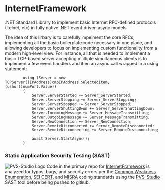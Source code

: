 # InternetFramework
.NET Standard Library to implement basic Internet RFC-defined protocols (Telnet, etc) in fully native .NET event-driven async models

The idea of this lirbary is to carefully impelment the core RFCs, implementing all the basic boilerplate code necessary in one place, and allowing developers to focus on implementing custom functionality from a modern high-level view.  For instance, all that is needed to implement a basic TCP-based server accepting multiple simultaneous clients is to implement a few event handlers and then an async call wrapped in a using statement:

            using (Server = new TCPServer((IPAddress)cmbIPAddress.SelectedItem, (ushort)numPort.Value))
            {
                Server.ServerStarted += Server_ServerStarted;
                Server.ServerStopping += Server_ServerStopping;
                Server.ServerStopped += Server_ServerStopped;
                Server.ServerShuttingDown += Server_ServerShuttingDown;
                Server.IncomingMessage += Server_MessageTransmitting;
                Server.OutgoingMessage += Server_MessageTransmitting;
                Server.NewConnection += Server_NewConnection;
                Server.RemoteDisconnected += Server_RemoteDisconnected;
                Server.RemoteDisconnecting += Server_RemoteDisconnecting;

                await Server.StartAsync();
            }
            
### Static Application Security Testing (SAST)
![PVS-Studio Logo](https://www.viva64.com/media/img/logo.png)
Code in the primary repo for [InternetFramework](https://github.com/jrhay/InternetFramework.git) is analyzed for typos, bugs, and security errors per the [Common Weakness Enumeration](https://cwe.mitre.org/), [SEI CERT](https://wiki.sei.cmu.edu/confluence/display/seccode/SEI+CERT+Coding+Standards), and [MISRA](https://www.misra.org.uk/) coding standards using the [PVS-Studio](https://www.viva64.com/en/pvs-studio/) SAST tool before being pushed to github.
